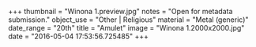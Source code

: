 +++
thumbnail = "Winona 1.preview.jpg"
notes = "Open for metadata submission."
object_use = "Other | Religious"
material = "Metal (generic)"
date_range = "20th"
title = "Amulet"
image = "Winona 1.2000x2000.jpg"
date = "2016-05-04 17:53:56.725485"
+++
